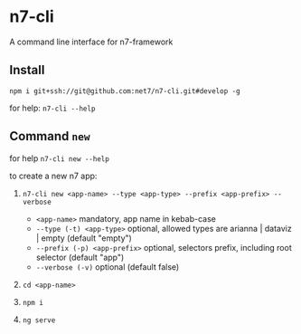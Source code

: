 # n7-cli
A command line interface for n7-framework

## Install

`npm i git+ssh://git@github.com:net7/n7-cli.git#develop -g`

for help: `n7-cli --help`

## Command `new`

for help `n7-cli new --help`

to create a new n7 app:  

1) `n7-cli new <app-name> --type <app-type> --prefix <app-prefix> --verbose`

    - `<app-name>` mandatory, app name in kebab-case
    - `--type (-t) <app-type>` optional, allowed types are arianna | dataviz | empty (default "empty")
    - `--prefix (-p) <app-prefix>` optional, selectors prefix, including root selector (default "app")
    - `--verbose (-v)` optional (default false)

2) `cd <app-name>`

3) `npm i`

4) `ng serve`
